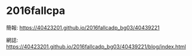 # 2016fallcpa


簡報: https://40423201.github.io/2016fallcadp_bg03/40439221

網誌: https://40423201.github.io/2016fallcadp_bg03/40439221/blog/index.html

